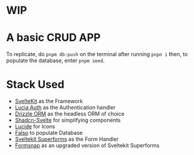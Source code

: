 # WIP
# A basic CRUD APP

To replicate, do `pnpm db:push` on the terminal after running `pnpn i` then, to populate the database, enter `pnpm seed`.


# Stack Used
- [SvelteKit](https://kit.svelte.dev) as the Framework
- [Lucia Auth](https://lucia-auth.com) as the Authentication handler
- [Drizzle ORM](https://orm.drizzle.team/docs/overview) as the headless ORM of choice
- [Shadcn-Svelte](https://www.shadcn-svelte.com/docs) for simplifying components
- [Lucide](https://lucide.dev) for Icons
- [Falso](https://ngneat.github.io/falso/) to populate Database
- [Sveltekit Superforms](https://superforms.rocks) as the Form Handler
- [Formsnap](https://formsnap.dev) as an upgraded version of Sveltekit Superforms
